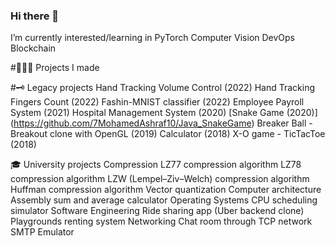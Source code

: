### Hi there 👋

I’m currently interested/learning in
PyTorch
Computer Vision
DevOps
Blockchain

#👨🏻‍💻 Projects I made


#🗝 Legacy projects
Hand Tracking Volume Control (2022)
Hand Tracking Fingers Count (2022)
Fashin-MNIST classifier (2022)
Employee Payroll System (2021)
Hospital Management System (2020)
[Snake Game (2020)] (https://github.com/7MohamedAshraf10/Java_SnakeGame)
Breaker Ball - Breakout clone with OpenGL (2019)
Calculator (2018)
X-O game - TicTacToe (2018)

🎓 University projects
Compression
LZ77 compression algorithm
LZ78 compression algorithm
LZW (Lempel–Ziv–Welch) compression algorithm
Huffman compression algorithm
Vector quantization
Computer architecture
Assembly sum and average calculator
Operating Systems
CPU scheduling simulator
Software Engineering
Ride sharing app (Uber backend clone)
Playgrounds renting system
Networking
Chat room through TCP network
SMTP Emulator


<!--
**7MohamedAshraf10/7MohamedAshraf10** is a ✨ _special_ ✨ repository because its `README.md` (this file) appears on your GitHub profile.


